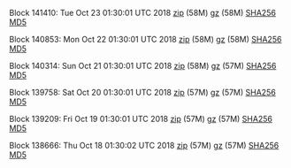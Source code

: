 Block 141410: Tue Oct 23 01:30:01 UTC 2018 [zip](https://files.01coin.io/mainnet/2018-10-23/bootstrap.dat.zip) (58M) [gz](https://files.01coin.io/mainnet/2018-10-23/bootstrap.dat.tar.gz) (58M) [SHA256](https://files.01coin.io/mainnet/2018-10-23/sha256.txt) [MD5](https://files.01coin.io/mainnet/2018-10-23/md5.txt)

Block 140853: Mon Oct 22 01:30:01 UTC 2018 [zip](https://files.01coin.io/mainnet/2018-10-22/bootstrap.dat.zip) (58M) [gz](https://files.01coin.io/mainnet/2018-10-22/bootstrap.dat.tar.gz) (58M) [SHA256](https://files.01coin.io/mainnet/2018-10-22/sha256.txt) [MD5](https://files.01coin.io/mainnet/2018-10-22/md5.txt)

Block 140314: Sun Oct 21 01:30:01 UTC 2018 [zip](https://files.01coin.io/mainnet/2018-10-21/bootstrap.dat.zip) (58M) [gz](https://files.01coin.io/mainnet/2018-10-21/bootstrap.dat.tar.gz) (57M) [SHA256](https://files.01coin.io/mainnet/2018-10-21/sha256.txt) [MD5](https://files.01coin.io/mainnet/2018-10-21/md5.txt)

Block 139758: Sat Oct 20 01:30:01 UTC 2018 [zip](https://files.01coin.io/mainnet/2018-10-20/bootstrap.dat.zip) (57M) [gz](https://files.01coin.io/mainnet/2018-10-20/bootstrap.dat.tar.gz) (57M) [SHA256](https://files.01coin.io/mainnet/2018-10-20/sha256.txt) [MD5](https://files.01coin.io/mainnet/2018-10-20/md5.txt)

Block 139209: Fri Oct 19 01:30:01 UTC 2018 [zip](https://files.01coin.io/mainnet/2018-10-19/bootstrap.dat.zip) (57M) [gz](https://files.01coin.io/mainnet/2018-10-19/bootstrap.dat.tar.gz) (57M) [SHA256](https://files.01coin.io/mainnet/2018-10-19/sha256.txt) [MD5](https://files.01coin.io/mainnet/2018-10-19/md5.txt)

Block 138666: Thu Oct 18 01:30:02 UTC 2018 [zip](https://files.01coin.io/mainnet/2018-10-18/bootstrap.dat.zip) (57M) [gz](https://files.01coin.io/mainnet/2018-10-18/bootstrap.dat.tar.gz) (57M) [SHA256](https://files.01coin.io/mainnet/2018-10-18/sha256.txt) [MD5](https://files.01coin.io/mainnet/2018-10-18/md5.txt)
